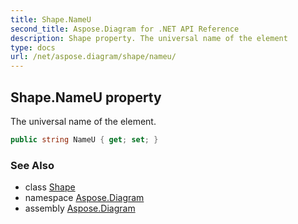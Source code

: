 ```yaml
---
title: Shape.NameU
second_title: Aspose.Diagram for .NET API Reference
description: Shape property. The universal name of the element
type: docs
url: /net/aspose.diagram/shape/nameu/
---
```

## Shape.NameU property

The universal name of the element.

```csharp
public string NameU { get; set; }
```

### See Also

* class [Shape](../)
* namespace [Aspose.Diagram](../../shape/)
* assembly [Aspose.Diagram](../../../)


